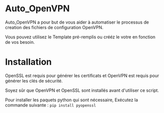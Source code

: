 # Auto_OpenVPN

Auto_OpenVPN a pour but de vous aider à automatiser le processus de creation des fichiers de configuration OpenVPN.

Vous pouvez utilisez le Template pré-remplis ou crééz le votre en fonction de vos besoin.

# Installation

OpenSSL est requis pour générer les certificats et OpenVPN est requis pour générer les clés de sécurité.

Soyez sûr que OpenVPN et OpenSSL sont installés avant d'utiliser ce script.

Pour installer les paquets python qui sont nécessaire, Exécutez la commande suivante : ```pip install pyopenssl```

